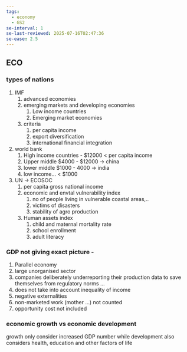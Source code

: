 ```yaml
---
tags:
  - economy
  - GS2
se-interval: 1
se-last-reviewed: 2025-07-16T02:47:36
se-ease: 2.5
---
```


## ECO
### types of nations
1. IMF
	1. advanced economies
	2. emerging markets and developing economies
		1. Low income countries
		2. Emerging market economies
	3. criteria
		1. per capita income
		2. export diversification
		3. international financial integration
2. world bank
	1. High income countries - $12000 < per capita income
	2. Upper middle $4000 - $12000 -> china
	3. lower middle $1000 - 4000 -> india
	4. low income... < $1000
3. UN -> ECOSOC
	1. per capita gross national income
	2. economic and envtal vulnerability index
		1. no of people living in vulnerable coastal areas,..
		2. victims of disasters
		3. stability of agro production
	3. Human assets index
		1. child and maternal mortality rate
		2. school enrollment
		3. adult literacy
### GDP not giving exact picture - 
1. Parallel economy
2. large unorganised sector
3. companies deliberately underreporting their production data to save themselves from regulatory norms ...
4. does not take into account inequality of income
5. negative externalities
6. non-marketed work (mother ...) not counted
7. opportunity cost not included
### economic growth vs economic development
growth only consider increased GDP number while development also considers health, education and other factors of life